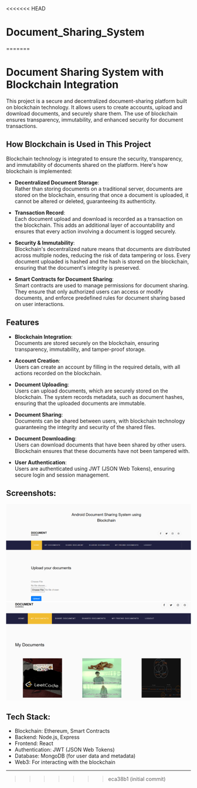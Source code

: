 <<<<<<< HEAD
# Document_Sharing_System
=======
# **Document Sharing System with Blockchain Integration**

This project is a secure and decentralized document-sharing platform built on blockchain technology. It allows users to create accounts, upload and download documents, and securely share them. The use of blockchain ensures transparency, immutability, and enhanced security for document transactions.

## **How Blockchain is Used in This Project**

Blockchain technology is integrated to ensure the security, transparency, and immutability of documents shared on the platform. Here's how blockchain is implemented:

- **Decentralized Document Storage**:  
  Rather than storing documents on a traditional server, documents are stored on the blockchain, ensuring that once a document is uploaded, it cannot be altered or deleted, guaranteeing its authenticity.

- **Transaction Record**:  
  Each document upload and download is recorded as a transaction on the blockchain. This adds an additional layer of accountability and ensures that every action involving a document is logged securely.

- **Security & Immutability**:  
  Blockchain's decentralized nature means that documents are distributed across multiple nodes, reducing the risk of data tampering or loss. Every document uploaded is hashed and the hash is stored on the blockchain, ensuring that the document's integrity is preserved.

- **Smart Contracts for Document Sharing**:  
  Smart contracts are used to manage permissions for document sharing. They ensure that only authorized users can access or modify documents, and enforce predefined rules for document sharing based on user interactions.

## **Features**

- **Blockchain Integration**:  
  Documents are stored securely on the blockchain, ensuring transparency, immutability, and tamper-proof storage.

- **Account Creation**:  
  Users can create an account by filling in the required details, with all actions recorded on the blockchain.

- **Document Uploading**:  
  Users can upload documents, which are securely stored on the blockchain. The system records metadata, such as document hashes, ensuring that the uploaded documents are immutable.

- **Document Sharing**:  
  Documents can be shared between users, with blockchain technology guaranteeing the integrity and security of the shared files.

- **Document Downloading**:  
  Users can download documents that have been shared by other users. Blockchain ensures that these documents have not been tampered with.

- **User Authentication**:  
  Users are authenticated using JWT (JSON Web Tokens), ensuring secure login and session management.

## **Screenshots**:
![Screenshot 1](./screenshots/ss1.png)
![Screenshot 2](./screenshots/ss2.png)


## **Tech Stack**:
  - Blockchain: Ethereum, Smart Contracts
  - Backend: Node.js, Express
  - Frontend: React
  - Authentication: JWT (JSON Web Tokens)
  - Database: MongoDB (for user data and metadata)
  - Web3: For interacting with the blockchain

---
>>>>>>> eca38b1 (initial commit)
